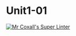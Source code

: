 # Unit1-01
[![Mr Coxall's Super Linter](https://github.com/ICS3U-Programming-DanielM/Unit2-01/workflows/Mr%20Coxall's%20Super%20Linter/badge.svg)](https://github.com/ICS3U-Programming-DanielM/Unit2-01/actions/)

